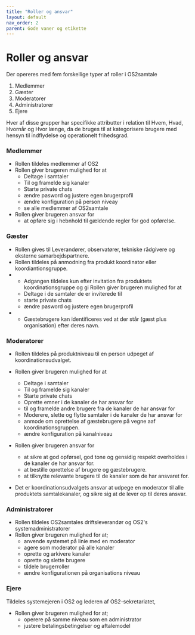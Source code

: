 ```yaml
---
title: "Roller og ansvar"
layout: default
nav_order: 2
parent: Gode vaner og etikette
---
```

# Roller og ansvar

Der opereres med fem  forskellige typer af roller i OS2samtale
1. Medlemmer
2. Gæster
3. Moderatorer
4. Administratorer
5. Ejere

Hver af disse grupper har specifikke attributter i relation til Hvem, Hvad, Hvornår og Hvor længe, da de bruges til at kategorisere brugere med hensyn til indflydelse og operationelt frihedsgrad. 

### Medlemmer
- Rollen tildeles medlemmer af OS2
- Rollen giver brugeren mulighed for at 
  - Deltage i samtaler
  - Til og framelde sig kanaler
  - Starte private chats
  - ændre pasword og justere egen brugerprofil
  - ændre konfiguration på person niveay
  - se alle medlemmer af OS2samtale
- Rollen giver brugeren ansvar for 
  - at opføre sig i hebnhold til gældende regler for god opførelse.
   

### Gæster
- Rollen gives til Leverandører, observatører, tekniske rådgivere og eksterne samarbejdspartnere. 
- Rollen tildeles på anmodning fra produkt koordinator eller koordiantionsgruppe.
- - Adgangen tildeles kun efter invitation fra produktets koordinationsgruppe og gi Rollen giver brugeren mulighed for at 
  - Deltage i de samtaler de er inviterede til 
  - starte private chats
  - ændre pasword og justere egen brugerprofil
- - Gæstebrugere kan identificeres ved at der står (gæst plus organisation) efter deres navn. 

### Moderatorer
- Rollen tildeles på produktniveau til en person udpeget af koordinationsudvalget. 
- Rollen giver brugeren mulighed for at 
  - Deltage i samtaler
  - Til og framelde sig kanaler
  - Starte private chats
  - Oprette emner i de kanaler de har ansvar for 
  - til og framelde andre brugere fra de kanaler de har ansvar for
  - Moderere, slette og flytte samtaler i de kanaler de har ansvar for 
  - anmode om oprettelse af gæstebrugere på vegne aaf koordinationsgruppen.
  - ændre konfiguration på kanalniveau
- Rollen giver brugeren ansvar for
  - at sikre at god opførsel, god tone og gensidig respekt overholdes i de kanaler de har ansvar for.
  - at bestille oprettelse af brugere og gæstebrugere. 
  - at tilknytte relevante brugere til de kanaler som de har ansvaret for.  
  
- Det er koordinationsudvalgets ansvar at udpege en moderator til alle produktets samtalekanaler, og sikre sig at de lever op til deres ansvar. 

### Administratorer
- Rollen tildeles OS2samtales driftsleverandør og OS2's systemadministratorer
- Rollen giver brugeren mulighed for at;
  - anvende systemet på linie med en moderator
  - agere som moderator på alle kanaler
  - oprette og arkivere kanaler
  - oprette og slette brugere
  - tildele brugerroller
  - ændre konfigurationen på organisations niveau 
### Ejere
Tildeles systemejeren i OS2 og lederen af OS2-sekretariatet, 
- Rollen giver brugeren mulighed for at;
  - operere på samme niveau som en administrator
  - justere betalingsbetingelser og aftalemodel
